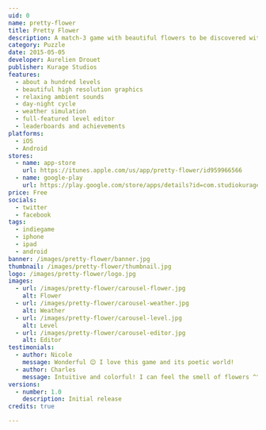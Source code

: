 ```yaml
---
uid: 0
name: pretty-flower
title: Pretty Flower
description: A match-3 game with beautiful flowers to be discovered with the passing seasons.
category: Puzzle
date: 2015-05-05
developer: Aurelien Drouet
publisher: Kurage Studios
features:
  - about a hundred levels
  - beautiful high resolution graphics
  - relaxing ambient sounds
  - day-night cycle
  - weather simulation
  - full-featured level editor
  - leaderboards and achievements
platforms:
  - iOS
  - Android
stores:
  - name: app-store
    url: https://itunes.apple.com/us/app/pretty-flower/id959966566
  - name: google-play
    url: https://play.google.com/store/apps/details?id=com.studiokurage.fleur
price: Free
socials:
  - twitter
  - facebook
tags:
  - indiegame
  - iphone
  - ipad
  - android
banner: /images/pretty-flower/banner.jpg
thumbnail: /images/pretty-flower/thumbnail.jpg
logo: /images/pretty-flower/logo.jpg
images:
  - url: /images/pretty-flower/carousel-flower.jpg
    alt: Flower
  - url: /images/pretty-flower/carousel-weather.jpg
    alt: Weather
  - url: /images/pretty-flower/carousel-level.jpg
    alt: Level
  - url: /images/pretty-flower/carousel-editor.jpg
    alt: Editor
testimonials:
  - author: Nicole
    message: Wonderful 😊 I love this game and its poetic world!
  - author: Charles
    message: Intuitive and colorful! I can feel the smell of flowers ^^
versions:
  - number: 1.0
    description: Initial release
credits: true

---
```


